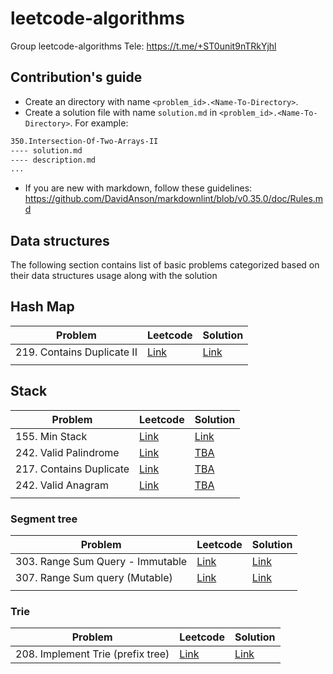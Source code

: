 # leetcode-algorithms

Group leetcode-algorithms Tele: <https://t.me/+ST0unit9nTRkYjhl>

## Contribution's guide

- Create an directory with name `<problem_id>.<Name-To-Directory>`.
- Create a solution file with name `solution.md` in `<problem_id>.<Name-To-Directory>`. For example:

```md
350.Intersection-Of-Two-Arrays-II
---- solution.md
---- description.md
...
```

- If you are new with markdown, follow these guidelines: <https://github.com/DavidAnson/markdownlint/blob/v0.35.0/doc/Rules.md>

## Data structures

The following section contains list of basic problems categorized based on their data structures usage along with the solution 

## Hash Map

| Problem                        | Leetcode | Solution |
|--------------------------------|----------|----------|
| 219. Contains Duplicate II | [Link](https://leetcode.com/problems/contains-duplicate-ii/description/)         | [Link](Easy/219.Contains-Duplicate-II/solution-hashmap.md)         |
|                                |          |          |

## Stack

| Problem                        | Leetcode | Solution |
|--------------------------------|----------|----------|
| 155. Min Stack | [Link](https://leetcode.com/problems/min-stack/solutions/1294983/implementing-stack-from-scratch/)         | [Link](Easy/155.Min-Stack/solution-hashmap.md)         |
| 242. Valid Palindrome | [Link](https://leetcode.com/problems/valid-palindrome/description/)         | [TBA](#)         |
| 217. Contains Duplicate | [Link](https://leetcode.com/problems/contains-duplicate/description/)         | [TBA](#)         |
| 242. Valid Anagram | [Link](https://leetcode.com/problems/valid-anagram/description/)         | [TBA](#)         |
|                                |          |          |

### Segment tree

| Problem                        | Leetcode | Solution |
|--------------------------------|----------|----------|
| 303. Range Sum Query - Immutable | [Link](https://leetcode.com/problems/range-sum-query-immutable/)         | [Link](Medium/307.Range-sum-query-Mutable/solution.md)         |
| 307. Range Sum query (Mutable) | [Link](https://leetcode.com/problems/range-sum-query-mutable/)     | [Link](Medium/307.Range-sum-query-Mutable/solution.md)     |
|                                |          |          |

### Trie

| Problem                        | Leetcode | Solution |
|--------------------------------|----------|----------|
| 208. Implement Trie (prefix tree) | [Link](https://leetcode.com/problems/implement-trie-prefix-tree/description/)         | [Link](Medium/208.Implement-trie-(prefix-tree)/solution.md)         |